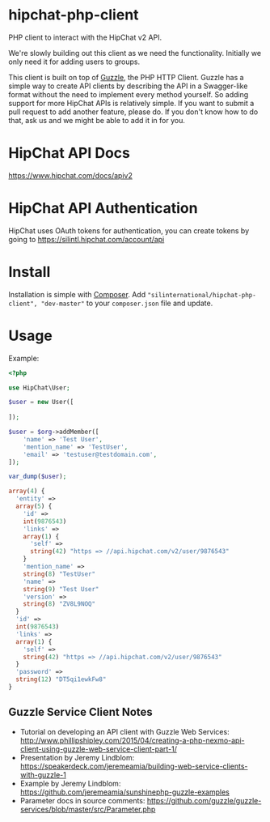 # hipchat-php-client
PHP client to interact with the HipChat v2 API.

We're slowly building out this client as we need the functionality. Initially we only need it for adding users to groups.

This client is built on top of [Guzzle](http://docs.guzzlephp.org/en/latest/index.html), the PHP HTTP Client.
Guzzle has a simple way to create API clients by describing the API in a Swagger-like format without the need to implement 
every method yourself. So adding support for more HipChat APIs is relatively simple. If you want to submit a pull request
to add another feature, please do. If you don't know how to do that, ask us and we might be able to add it in for you.

# HipChat API Docs #
https://www.hipchat.com/docs/apiv2

# HipChat API Authentication #
HipChat uses OAuth tokens for authentication, you can create tokens by going to https://silintl.hipchat.com/account/api

# Install #
Installation is simple with [Composer](https://getcomposer.org/). Add ```"silinternational/hipchat-php-client", "dev-master"``` to your ```composer.json``` file and update.

# Usage #
Example:
```php
<?php

use HipChat\User;

$user = new User([
  
]);

$user = $org->addMember([
    'name' => 'Test User',
    'mention_name' => 'TestUser',
    'email' => 'testuser@testdomain.com',
]);

var_dump($user);

array(4) {
  'entity' =>
  array(5) {
    'id' =>
    int(9876543)
    'links' =>
    array(1) {
      'self' =>
      string(42) "https => //api.hipchat.com/v2/user/9876543"
    }
    'mention_name' =>
    string(8) "TestUser"
    'name' =>
    string(9) "Test User"
    'version' =>
    string(8) "ZV8L9NOQ"
  }
  'id' =>
  int(9876543)
  'links' =>
  array(1) {
    'self' =>
    string(42) "https => //api.hipchat.com/v2/user/9876543"
  }
  'password' =>
  string(12) "DT5qi1ewkFw8"
}


```

## Guzzle Service Client Notes ##
- Tutorial on developing an API client with Guzzle Web Services: http://www.phillipshipley.com/2015/04/creating-a-php-nexmo-api-client-using-guzzle-web-service-client-part-1/
- Presentation by Jeremy Lindblom: https://speakerdeck.com/jeremeamia/building-web-service-clients-with-guzzle-1
- Example by Jeremy Lindblom: https://github.com/jeremeamia/sunshinephp-guzzle-examples
- Parameter docs in source comments: https://github.com/guzzle/guzzle-services/blob/master/src/Parameter.php